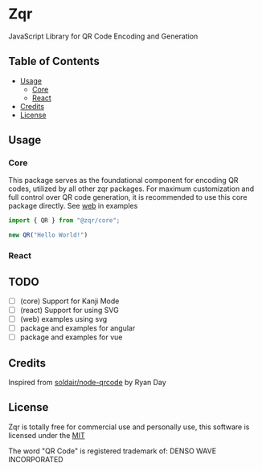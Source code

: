 # Zqr

JavaScript Library for QR Code Encoding and Generation

## Table of Contents

- [Usage](#usage)
  - [Core](#core)
  - [React](#react)
- [Credits](#credits)
- [License](#license)

## Usage

### Core

This package serves as the foundational component for encoding QR codes, utilized by all other zqr packages. For maximum customization and full control over QR code generation, it is recommended to use this core package directly. See [web](https://github.com/yadav-saurabh/zqr/tree/main/examples/web) in examples

```javascript
import { QR } from "@zqr/core";

new QR("Hello World!")
```

### React

## TODO

- [ ] (core) Support for Kanji Mode
- [ ] (react) Support for using SVG
- [ ] (web) examples using svg
- [ ] package and examples for angular
- [ ] package and examples for vue

## Credits

Inspired from [soldair/node-qrcode](https://github.com/soldair/node-qrcode) by Ryan Day

## License

Zqr is totally free for commercial use and personally use, this software is licensed under the [MIT](https://github.com/yadav-saurabh/zqr/blob/main/LICENSE)

The word "QR Code" is registered trademark of: DENSO WAVE INCORPORATED
